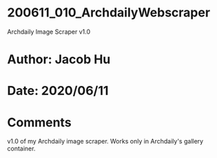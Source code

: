 # 200611_010_ArchdailyWebscraper
Archdaily Image Scraper v1.0

# Author: Jacob Hu
# Date: 2020/06/11

# Comments
v1.0 of my Archdaily image scraper. Works only in Archdaily's gallery container.
